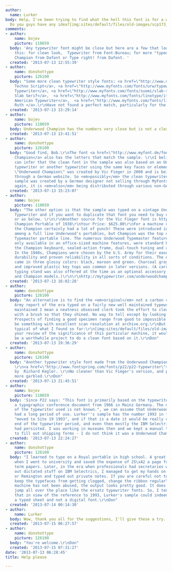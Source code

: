 ```yaml
---
author:
  name: Lurker
body: Help, I've been trying to find what the hell this font is for a week already.
  Do you guys have any idea?[img:sites/default/files/old-images/scp173_3554.jpg]
comments:
- author:
    name: bojev
    picture: 110659
  body: 'Any typewriter font might be close but here are a few that look good for
    this: for clean look,  Typewriter from Font-Bureau; for more "typed look", Underwood
    Champion from Dafont or Type right! from Dafont. '
  created: '2013-07-13 12:55:39'
- author:
    name: donshottype
    picture: 126100
  body: "Some more clean typewriter style fonts: <a href=\"http://www.myfonts.com/fonts/ef/techno-script-ef/\">EF
    Techno Script</a>, <a href=\"http://www.myfonts.com/fonts/urw/typewriter/\">URW
    Typewriter</a>, <a href=\"http://www.myfonts.com/fonts/suomi/slab-serif/\">Suomi
    Slab Serif</a>,  <a href=\"http://www.myfonts.com/fonts/linotype/itc-american-typewriter/\">ITC
    American Typewriter</a>,  <a href=\"http://www.myfonts.com/fonts/liebe-fonts/liebe-ruth/\">Liebe
    Ruth </a>.\r\nHave not found a perfect match, particularly for the numbers.\r\n\r\nDon"
  created: '2013-07-13 13:29:14'
- author:
    name: bojev
    picture: 110659
  body: Underwood Champion has the numbers very close but is not a clean font.
  created: '2013-07-13 13:41:51'
- author:
    name: donshottype
    picture: 126100
  body: "Good find, Bob.\r\nThe font <a href=\"http://www.myfont.de/fonts/infos/6416-Underwood-Champion.html\">Underwood
    Champion</a> also has the letters that match the sample. \r\nI believe that we
    can infer that the clean font in the sample was also based on an Underwood Champion
    typewriter or another typewriter using the same key faces or element.\r\nThe font
    \"Underwood Champion\" was created by Vic Fieger in 2008 and is being distributed
    through a German website. So <em>possibly</em> the clean typewriter style in the
    sample was created by a German designer not selling through MyFonts. But then
    again, it is <em>also</em> being distributed through various non-German sites.\r\nDon"
  created: '2013-07-13 15:23:07'
- author:
    name: bojev
    picture: 110659
  body: "The other option is that the sample was typed on a vintage Underwood Champion
    Typewriter and if you want to duplicate that font you need to buy one on e-bay
    or as below. \r\n\r\nAnother source for the Vic Fieger font is http://www.fontsquirrel.com/fonts/Underwood-Champion\r\n\r\n\r\nUnderwood
    Champion Portable of 1938\r\nYour Price: $625.00\r\nFor a machine of this size,
    the Champion certainly had a lot of punch! These were introduced in the late 1930s
    among a full line Underwood's portables, but Champion was the top of the Underwood
    Typemaster portable line. The numerous Underwood Typemaster features, that once
    only available in an office-sized machine features, were standard here, including
    the Champion keyboard, sealed-action frame, dual-touch tuning and an inbuilt tabulator.
    In the 1940s, Champions were chosen by the U.S. Army for their ease of use, excellent
    durability and proven reliability in all sorts of conditions. The early version
    came in three glossy colors: black, maroon and green. Charcoal gray crackle paint
    and improved plastic key tops was common in later versions. (A carrying case with
    typing stand was also offered at the time as an optional accessory for both Universal
    and Champion models.)\r\n\r\nhttp://mytypewriter.com/underwoodchampionportableof1938.aspx"
  created: '2013-07-13 16:02:28'
- author:
    name: donshottype
    picture: 126100
  body: "An alternative is to find the <em>original</em> not a carbon copy of a US
    Army report of the era typed on a fairly new well maintained typewriter. By well
    maintained I mean a neatness obsessed clerk took the effort to clean the typefaces
    with a brush so that they shined. No way to tell except by looking at results.
    Prospects of finding a good specimen range from good to impossible. Might even
    be something with excellent scan resolution at archive.org.\r\nBut this is more
    typical of what I found so far:\r\n[img:sites/default/files/old-images/1945-07-07excerpt_4879.jpg]\r\nGiven
    your review of the significance of this particular machine, it would certainly
    be a worthwhile project to do a clean font based on it.\r\nDon"
  created: '2013-07-13 19:36:29'
- author:
    name: donshottype
    picture: 126100
  body: "Another typewriter style font made from the Underwood Champion design is
    \r\n<a href=\"http://www.fontspring.com/fonts/p22/p22-typewriter\">P22 Typewriter</a>
    by  Richard Kegler. \r\nNo cleaner than Vic Fieger's version, and perhaps even
    more garbled.\r\nDon"
  created: '2013-07-13 21:45:51'
- author:
    name: bojev
    picture: 110659
  body: 'Since P22 says: "This font is primarily based on the typewriter used for
    a typographic conference document from 1966 in Mainz Germany. The model and age
    of the typewriter used is not known.", we can assume that Underwood Champion models
    had a long period of use. Lurker''s sample has the number 1993 in the first line,
    "moved to Site 19 1993", and if that is a date it would be really close to the
    end of the typewriter period, and even then mostly the IBM Selectric was what
    had persisted. I was working in museums then and we kept a manual typewriter around
    to fill out shipping forms - I do not think it was a Underwood Champion. '
  created: '2013-07-13 22:24:27'
- author:
    name: donshottype
    picture: 126100
  body: "I learned to type on a Royal portable in high school. A great cost saver
    when I went to university and saved the expense of 25\xA2 a page for essays &
    term papers. Later, in the era when professionals had secretaries who churned
    out dictated stuff on IBM Selectrics, I managed to get my hands on a big old Underwood
    or Remington and typed out private notes. If you are careful not to make mistakes,
    keep the typefaces from getting clogged, change the ribbon regularly, and the
    machine has not been abused, the output looks pretty good. It does <em>not</em>
    jump all over the place like the ersatz typewriter fonts. So, I tend to agree
    that in view of the reference to 1993, Lurker's sample could indeed have been
    a typed sheet and not a digital font.\r\nDon"
  created: '2013-07-14 00:14:30'
- author:
    name: Lurker
  body: Wow, thank you all for the suggestions, I'll give these a try.
  created: '2013-07-15 06:27:57'
- author:
    name: donshottype
    picture: 126100
  body: "You're welcome.\r\nDon"
  created: '2013-07-15 07:31:27'
date: '2013-07-13 06:28:45'
title: Help please

---
```


